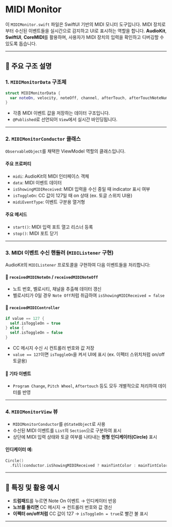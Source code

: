 
# MIDI Monitor

이 `MIDIMonitor.swift` 파일은 SwiftUI 기반의 MIDI 모니터 도구입니다. MIDI 장치로부터 수신된 이벤트들을 실시간으로 감지하고 UI로 표시하는 역할을 합니다. **AudioKit**, **SwiftUI**, **CoreMIDI**를 활용하며, 사용자가 MIDI 장치의 입력을 확인하고 디버깅할 수 있도록 돕습니다.

---

## 🔧 주요 구조 설명

### 1. `MIDIMonitorData` 구조체

```swift
struct MIDIMonitorData {
  var noteOn, velocity, noteOff, channel, afterTouch, afterTouchNoteNumber, programChange, pitchWheelValue, controllerNumber, controllerValue: Int
}
```

* 각종 MIDI 이벤트 값을 저장하는 데이터 구조입니다.
* `@Published`로 선언되어 `View`에서 실시간 바인딩됩니다.

---

### 2. `MIDIMonitorConductor` 클래스

`ObservableObject`를 채택한 ViewModel 역할의 클래스입니다.

#### 주요 프로퍼티

* `midi`: AudioKit의 MIDI 인터페이스 객체
* `data`: MIDI 이벤트 데이터
* `isShowingMIDIReceived`: MIDI 입력을 수신 중일 때 indicator 표시 여부
* `isToggleOn`: CC 값이 127일 때 on 상태 (ex. 토글 스위치 UI용)
* `midiEventType`: 이벤트 구분용 열거형

#### 주요 메서드

* `start()`: MIDI 입력 포트 열고 리스너 등록
* `stop()`: MIDI 포트 닫기

---

### 3. MIDI 이벤트 수신 핸들러 (`MIDIListener` 구현)

AudioKit의 `MIDIListener` 프로토콜을 구현하여 다음 이벤트들을 처리합니다:

#### 📌 `receivedMIDINoteOn` / `receivedMIDINoteOff`

* 노트 번호, 벨로시티, 채널을 추출해 데이터 갱신
* 벨로시티가 0일 경우 `Note Off`처럼 취급하여 `isShowingMIDIReceived = false`

#### 📌 `receivedMIDIController`

```swift
if value == 127 {
  self.isToggleOn = true
} else {
  self.isToggleOn = false
}
```

* CC 메시지 수신 시 컨트롤러 번호와 값 저장
* `value == 127`이면 `isToggleOn`을 켜서 UI에 표시 (ex. 이펙터 스위치처럼 on/off 토글용)

#### 📌 기타 이벤트

* `Program Change`, `Pitch Wheel`, `Aftertouch` 등도 모두 개별적으로 처리하여 데이터를 반영

---

### 4. `MIDIMonitorView` 뷰

* `MIDIMonitorConductor`를 `@StateObject`로 사용
* 수신된 MIDI 이벤트를 `List`의 `Section`으로 구분하여 표시
* 상단에 MIDI 입력 상태와 토글 여부를 나타내는 **원형 인디케이터(Circle)** 표시

#### 인디케이터 예:

```swift
Circle()
  .fill(conductor.isShowingMIDIReceived ? mainTintColor : mainTintColor.opacity(0.2))
```

---

## 🧪 특징 및 활용 예시

* **드럼패드**를 누르면 Note On 이벤트 → 인디케이터 반응
* **노브를 돌리면** CC 메시지 → 컨트롤러 번호와 값 갱신
* **이펙터 on/off처럼** CC 값이 127 → `isToggleOn = true`로 빨간 불 표시

---
